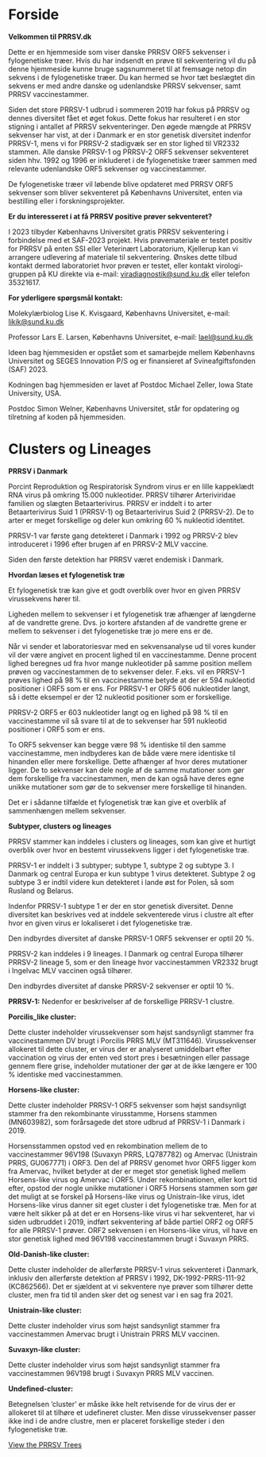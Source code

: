 # Forside

**Velkommen til PRRSV.dk**

Dette er en hjemmeside som viser danske PRRSV ORF5 sekvenser i fylogenetiske træer. Hvis du har indsendt en prøve til sekventering vil du på denne hjemmeside kunne bruge sagsnummeret til at fremsøge netop din sekvens i de fylogenetiske træer. Du kan hermed se hvor tæt beslægtet din sekvens er med andre danske og udenlandske PRRSV sekvenser, samt PRRSV vaccinestammer.

Siden det store PRRSV-1 udbrud i sommeren 2019 har fokus på PRRSV og dennes diversitet fået et øget fokus. Dette fokus har resulteret i en stor stigning i antallet af PRRSV sekventeringer.
Den øgede mængde at PRRSV sekvenser har vist, at der i Danmark er en stor genetisk diversitet indenfor PRRSV-1, mens vi for PRRSV-2 stadigvæk ser en stor lighed til VR2332 stammen.
Alle danske PRRSV-1 og PRRSV-2 ORF5 sekvenser sekventeret siden hhv. 1992 og 1996 er inkluderet i de fylogenetiske træer sammen med relevante udenlandske ORF5 sekvenser og vaccinestammer.

De fylogenetiske træer vil løbende blive opdateret med PRRSV ORF5 sekvenser som bliver sekventeret på Københavns Universitet, enten via bestilling eller i forskningsprojekter.


**Er du interesseret i at få PRRSV positive prøver sekventeret?**

I 2023 tilbyder Københavns Universitet gratis PRRSV sekventering i forbindelse med et SAF-2023 projekt. Hvis prøvemateriale er testet positiv for PRRSV på enten SSI eller Veterinært Laboratorium, Kjellerup kan vi arrangere udlevering af materiale til sekventering. Ønskes dette tilbud kontakt dermed laboratoriet hvor prøven er testet, eller kontakt virologi-gruppen på KU direkte via e-mail: viradiagnostik@sund.ku.dk eller telefon 35321617.


**For yderligere spørgsmål kontakt:**

Molekylærbiolog Lise K. Kvisgaard, Københavns Universitet, e-mail: likik@sund.ku.dk

Professor Lars E. Larsen, Københavns Universitet, e-mail: lael@sund.ku.dk


Ideen bag hjemmesiden er opstået som et samarbejde mellem Københavns Universitet og SEGES Innovation P/S og er finansieret af Svineafgiftsfonden (SAF) 2023.


Kodningen bag hjemmesiden er lavet af Postdoc Michael Zeller, Iowa State University, USA.

Postdoc Simon Welner, Københavns Universitet, står for opdatering og tilretning af koden på hjemmesiden.


# Clusters og Lineages

**PRRSV i Danmark**

Porcint Reproduktion og Respiratorisk Syndrom virus er en lille kappeklædt RNA virus på omkring 15.000 nukleotider. 
PRRSV tilhører Arteriviridae familien og slægten Betaarterivirus. PRRSV er inddelt i to arter Betaarterivirus Suid 1 (PRRSV-1) og Betaarterivirus Suid 2 (PRRSV-2). De to arter er meget forskellige og deler kun omkring 60 % nukleotid identitet.

PRRSV-1 var første gang detekteret i Danmark i 1992 og PRRSV-2 blev introduceret i 1996 efter brugen af en PRRSV-2 MLV vaccine.

Siden den første detektion har PRRSV været endemisk i Danmark.

**Hvordan læses et fylogenetisk træ**

Et fylogenetisk træ kan give et godt overblik over hvor en given PRRSV virussekvens hører til.

Ligheden mellem to sekvenser i et fylogenetisk træ afhænger af længderne af de vandrette grene. Dvs. jo kortere afstanden af de vandrette grene er mellem to sekvenser i det fylogenetiske træ jo mere ens er de.

Når vi sender et laboratoriesvar med en sekvensanalyse ud til vores kunder vil der være angivet en procent lighed til en vaccinestamme. Denne procent lighed beregnes ud fra hvor mange nukleotider på samme position mellem prøven og vaccinestammen de to sekvenser deler. F.eks. vil en PRRSV-1 prøves lighed på 98 % til en vaccinestamme betyde at der er 594 nukleotid positioner i ORF5 som er ens. For PRRSV-1 er ORF5 606 nukleotider langt, så i dette eksempel er der 12 nukleotid positioner som er forskellige.

PRRSV-2 ORF5 er 603 nukleotider langt og en lighed på 98 % til en vaccinestamme vil så svare til at de to sekvenser har 591 nukleotid positioner i ORF5 som er ens.

To ORF5 sekvenser kan begge være 98 % identiske til den samme vaccinestamme, men indbyderes kan de både være mere identiske til hinanden eller mere forskellige. Dette afhænger af hvor deres mutationer ligger. De to sekvenser kan dele nogle af de samme mutationer som gør dem forskellige fra vaccinestammen, men de kan også have deres egne unikke mutationer som gør de to sekvenser mere forskellige til hinanden.

Det er i sådanne tilfælde et fylogenetisk træ kan give et overblik af sammenhængen mellem sekvenser.


**Subtyper, clusters og lineages** 

PRRSV stammer kan inddeles i clusters og lineages, som kan give et hurtigt overblik over hvor en bestemt virussekvens ligger i det fylogenetiske træ.

PRRSV-1 er inddelt i 3 subtyper; subtype 1, subtype 2 og subtype 3. I Danmark og central Europa er kun subtype 1 virus detekteret. Subtype 2 og subtype 3 er indtil videre kun detekteret i lande øst for Polen, så som Rusland og Belarus.

Indenfor PRRSV-1 subtype 1 er der en stor genetisk diversitet. Denne diversitet kan beskrives ved at inddele sekventerede virus i clustre alt efter hvor en given virus er lokaliseret i det fylogenetiske træ.

Den indbyrdes diversitet af danske PRRSV-1 ORF5 sekvenser er optil 20 %.

PRRSV-2 kan inddeles i 9 lineages. I Danmark og central Europa tilhører PRRSV-2 lineage 5, som er den lineage hvor vaccinestammen VR2332 brugt i Ingelvac MLV vaccinen også tilhører.

Den indbyrdes diversitet af danske PRRSV-2 sekvenser er optil 10 %.


**PRRSV-1:**
Nedenfor er beskrivelser af de forskellige PRRSV-1 clustre.

**Porcilis_like cluster:**

Dette cluster indeholder virussekvenser som højst sandsynligt stammer fra vaccinestammen DV brugt i Porcilis PRRS MLV (MT311646). Virussekvenser allokeret til dette cluster, er virus der er analyseret umiddelbart efter vaccination og virus der enten ved stort pres i besætningen eller passage gennem flere grise, indeholder mutationer der gør at de ikke længere er 100 % identiske med vaccinestammen.

**Horsens-like cluster:**

Dette cluster indeholder PRRSV-1 ORF5 sekvenser som højst sandsynligt stammer fra den rekombinante virusstamme, Horsens stammen (MN603982), som forårsagede det store udbrud af PRRSV-1 i Danmark i 2019.

Horsensstammen opstod ved en rekombination mellem de to vaccinestammer 96V198 (Suvaxyn PRRS, LQ787782) og Amervac (Unistrain PRRS, GU067771) i ORF3. Den del af PRRSV genomet hvor ORF5 ligger kom fra Amervac, hvilket betyder at der er meget stor genetisk lighed mellem Horsens-like virus og Amervac i ORF5. Under rekombinationen, eller kort tid efter, opstod der nogle unikke mutationer i ORF5 Horsens stammen som gør det muligt at se forskel på Horsens-like virus og Unistrain-like virus, idet Horsens-like virus danner sit eget cluster i det fylogenetiske træ. Men for at være helt sikker på at det er en Horsens-like virus vi har sekventeret, har vi siden udbruddet i 2019, indført sekventering af både partiel ORF2 og ORF5 for alle PRRSV-1 prøver. ORF2 sekvensen i en Horsens-like virus, vil have en stor genetisk lighed med 96V198 vaccinestammen brugt i Suvaxyn PRRS.

**Old-Danish-like cluster:**

Dette cluster indeholder de allerførste PRRSV-1 virus sekventeret i Danmark, inklusiv den allerførste detektion af PRRSV i 1992, DK-1992-PRRS-111-92 (KC862566). Det er sjældent at vi sekventere nye prøver som tilhører dette cluster, men fra tid til anden sker det og senest var i en sag fra 2021.

**Unistrain-like cluster:**

Dette cluster indeholder virus som højst sandsynligt stammer fra vaccinestammen Amervac brugt i Unistrain PRRS MLV vaccinen.

**Suvaxyn-like cluster:**

Dette cluster indeholder virus som højst sandsynligt stammer fra vaccinestammen 96V198 brugt i Suvaxyn PRRS MLV vaccinen.

**Undefined-cluster:**

Betegnelsen ’cluster’ er måske ikke helt retvisende for de virus der er allokeret til at tilhøre et udefineret cluster. Men disse virussekvenser passer ikke ind i de andre clustre, men er placeret forskellige steder i den fylogenetiske træ.



[View the PRRSV Trees](https://prrsv.dk/search_tree.html)
